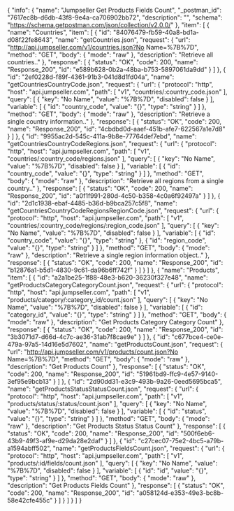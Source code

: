 {
  "info": {
    "name": "Jumpseller Get Products Fields Count",
    "_postman_id": "7617ec8b-d6db-43f8-9e4a-ca706902bb72",
    "description": "",
    "schema": "https://schema.getpostman.com/json/collection/v2.0.0/"
  },
  "item": [
    {
      "name": "Countries",
      "item": [
        {
          "id": "84076479-fb59-40a8-bd1a-d08f22fe8643",
          "name": "getCountries.json",
          "request": {
            "url": "http://api.jumpseller.com/v1/countries.json?No Name=%7B%7D",
            "method": "GET",
            "body": {
              "mode": "raw"
            },
            "description": "Retrieve all countries.."
          },
          "response": [
            {
              "status": "OK",
              "code": 200,
              "name": "Response_200",
              "id": "e589b628-0b2a-48ba-b753-5897061da9dd"
            }
          ]
        },
        {
          "id": "2ef0228d-f89f-4361-91b3-041d8d1fd04a",
          "name": "getCountriesCountryCode.json",
          "request": {
            "url": {
              "protocol": "http",
              "host": "api.jumpseller.com",
              "path": [
                "v1",
                "countries/:country_code.json"
              ],
              "query": [
                {
                  "key": "No Name",
                  "value": "%7B%7D",
                  "disabled": false
                }
              ],
              "variable": [
                {
                  "id": "country_code",
                  "value": "{}",
                  "type": "string"
                }
              ]
            },
            "method": "GET",
            "body": {
              "mode": "raw"
            },
            "description": "Retrieve a single country information.."
          },
          "response": [
            {
              "status": "OK",
              "code": 200,
              "name": "Response_200",
              "id": "4cbdbd0d-aaef-451b-afe7-622567a1e7d8"
            }
          ]
        },
        {
          "id": "9955ac2d-545c-411a-9b8e-77764def7ebd",
          "name": "getCountriesCountryCodeRegions.json",
          "request": {
            "url": {
              "protocol": "http",
              "host": "api.jumpseller.com",
              "path": [
                "v1",
                "countries/:country_code/regions.json"
              ],
              "query": [
                {
                  "key": "No Name",
                  "value": "%7B%7D",
                  "disabled": false
                }
              ],
              "variable": [
                {
                  "id": "country_code",
                  "value": "{}",
                  "type": "string"
                }
              ]
            },
            "method": "GET",
            "body": {
              "mode": "raw"
            },
            "description": "Retrieve all regions from a single country.."
          },
          "response": [
            {
              "status": "OK",
              "code": 200,
              "name": "Response_200",
              "id": "a0f1f991-280d-4c50-b358-4c0a6f92497a"
            }
          ]
        },
        {
          "id": "2d1c1938-ebaf-4485-b36d-b9bca257c5f8",
          "name": "getCountriesCountryCodeRegionsRegionCode.json",
          "request": {
            "url": {
              "protocol": "http",
              "host": "api.jumpseller.com",
              "path": [
                "v1",
                "countries/:country_code/regions/:region_code.json"
              ],
              "query": [
                {
                  "key": "No Name",
                  "value": "%7B%7D",
                  "disabled": false
                }
              ],
              "variable": [
                {
                  "id": "country_code",
                  "value": "{}",
                  "type": "string"
                },
                {
                  "id": "region_code",
                  "value": "{}",
                  "type": "string"
                }
              ]
            },
            "method": "GET",
            "body": {
              "mode": "raw"
            },
            "description": "Retrieve a single region information object.."
          },
          "response": [
            {
              "status": "OK",
              "code": 200,
              "name": "Response_200",
              "id": "b12876a1-b5d1-4830-9c61-da96b6ff742f"
            }
          ]
        }
      ]
    },
    {
      "name": "Products",
      "item": [
        {
          "id": "a2a1be25-1f88-48e3-b620-36230f327e48",
          "name": "getProductsCategoryCategoryCount.json",
          "request": {
            "url": {
              "protocol": "http",
              "host": "api.jumpseller.com",
              "path": [
                "v1",
                "products/category/:category_id/count.json"
              ],
              "query": [
                {
                  "key": "No Name",
                  "value": "%7B%7D",
                  "disabled": false
                }
              ],
              "variable": [
                {
                  "id": "category_id",
                  "value": "{}",
                  "type": "string"
                }
              ]
            },
            "method": "GET",
            "body": {
              "mode": "raw"
            },
            "description": "Get Products Category Category Count"
          },
          "response": [
            {
              "status": "OK",
              "code": 200,
              "name": "Response_200",
              "id": "3b3071d7-d66d-4c7c-ae36-31ab7f8cae9e"
            }
          ]
        },
        {
          "id": "c677bce4-ce0e-479a-97a5-14d16e5d7602",
          "name": "getProductsCount.json",
          "request": {
            "url": "http://api.jumpseller.com/v1/products/count.json?No Name=%7B%7D",
            "method": "GET",
            "body": {
              "mode": "raw"
            },
            "description": "Get Products Count"
          },
          "response": [
            {
              "status": "OK",
              "code": 200,
              "name": "Response_200",
              "id": "51961bd9-ffc9-4e57-9140-3ef95e9bcb13"
            }
          ]
        },
        {
          "id": "2d90dd31-e3c9-493b-9a26-0eed5695bca5",
          "name": "getProductsStatusStatusCount.json",
          "request": {
            "url": {
              "protocol": "http",
              "host": "api.jumpseller.com",
              "path": [
                "v1",
                "products/status/:status/count.json"
              ],
              "query": [
                {
                  "key": "No Name",
                  "value": "%7B%7D",
                  "disabled": false
                }
              ],
              "variable": [
                {
                  "id": "status",
                  "value": "{}",
                  "type": "string"
                }
              ]
            },
            "method": "GET",
            "body": {
              "mode": "raw"
            },
            "description": "Get Products Status Status Count"
          },
          "response": [
            {
              "status": "OK",
              "code": 200,
              "name": "Response_200",
              "id": "500f6eb6-43b9-49f3-af9e-d29da28e2daf"
            }
          ]
        },
        {
          "id": "c27cec07-75e2-4bc5-a79b-a1594abff502",
          "name": "getProductsFieldsCount.json",
          "request": {
            "url": {
              "protocol": "http",
              "host": "api.jumpseller.com",
              "path": [
                "v1",
                "products/:id/fields/count.json"
              ],
              "query": [
                {
                  "key": "No Name",
                  "value": "%7B%7D",
                  "disabled": false
                }
              ],
              "variable": [
                {
                  "id": "id",
                  "value": "{}",
                  "type": "string"
                }
              ]
            },
            "method": "GET",
            "body": {
              "mode": "raw"
            },
            "description": "Get Products Fields Count"
          },
          "response": [
            {
              "status": "OK",
              "code": 200,
              "name": "Response_200",
              "id": "a058124d-e353-49e3-bc8b-58e42cfe455c"
            }
          ]
        }
      ]
    }
  ]
}